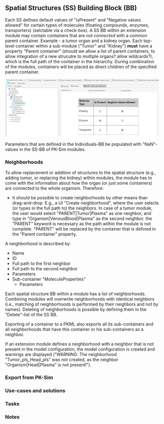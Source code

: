## Spatial Structures (SS) Building Block (BB)

Each SS defines default values of "isPresent" and "Negative values allowed" for certain types of molecules (floating compounds, enzymes, transporters) (selctable via a check-box). A SS BB within an extension module may contain containers that are _not connected_ with a common parent container. Example - a tumor organ and a kidney organ. Each top-level container within a sub-module ("Tumor" and "Kidney") **must** have a property "Parent container" (should we allow a list of parent containers, to allow integration of a new strucutre to multiple organs? allow wildcards?), which is the full path of the container in the hierarchy. During combination of the modules, containers will be placed as direct children of the specified parent container.

![Default "isPresent" properties of a container](Figures/isPresentProperties_compartments.png)

Parameters that are defined in the Individuals-BB be populated with "NaN"-values in the SS-BB of PK-Sim modules. 

### Neighborhoods
To allow replacement or addition of structures to the spatial structure (e.g., adding tumor, or replacing the kidney) within modules, the module has to come with the information about how the organ (or just some containers) are connected to the whole organism. Therefore:

- It should be possible to create neighborhoods by other means than drag-and-drop. E.g., a UI "Create neighborhood", where the user selects (or types in the full path to) the neighbors. In case of a tumor module, the user would select "PARENT|Tumor|Plasma" as one neighbor, and type in "Organism|VenousBlood|Plasma" as the second neighbor. the "PARENT" keyword is necessary as the path within the module is not complete. "PARENT" will be replaced by the container that is defined in the "Parent container" property.

A neighborhood is described by:
- Name
- ID
- Full path to the first neighbor
- Full path to the second neighbor
- Parameters
- Sub-container "MoleculeProperties"
  - Parameters

Each spatial structure BB within a module has a list of neighborhoods. Combining modules will overwrite neighborhoods with identical neighbors (i.e., matching of neighborhoods is performed by their neighbors and not by names). Deleting of neighborhoods is possible by defining them in the "Delete"-list of the SS BB.

Exporting of a container to a PKML also exports all its sub-containers and all neighborhoods that have this container or his sub-containers as a neighbor.

If an extension module defines a neighborhood with a neighbor that is not present in the model configuration, the model configuration is created and warnings are displayed ("WARNING: The neighborhood "Tumor_pls_Head_pls" was not created, as the neighbor "Organism|Head|Plasma" is not present!").

### Export from PK-Sim


### Use-cases and solutions

   
### Tasks


### Notes